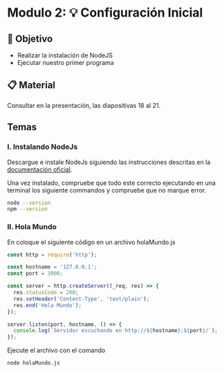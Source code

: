 # Modulo 2: :bulb: Configuración Inicial

## :book: Objetivo

- Realizar la instalación de NodeJS
- Ejecutar nuestro primer programa

## :clipboard: Material

Consultar en la presentación, las diapositivas 18 al 21.

## Temas

### I. Instalando NodeJs

Descargue e instale NodeJs siguiendo las instrucciones descritas en la [documentación oficial](https://nodejs.org/es/download/).

Una vez instalado, compruebe que todo este correcto ejecutando en una terminal los siguiente commandos y compruebe que no marque error.

```bash
node --version
npm --version
```

### II. Hola Mundo

En coloque el siguiente código en un archivo holaMundo.js

```js
const http = require('http');

const hostname = '127.0.0.1';
const port = 3000;

const server = http.createServer((_req, res) => {
  res.statusCode = 200;
  res.setHeader('Content-Type', 'text/plain');
  res.end('Hola Mundo');
});

server.listen(port, hostname, () => {
  console.log(`Servidor escuchando en http://${hostname}:${port}/`);
});

```

Ejecute el archivo con el comando

```bash
node holaMundo.js
```
